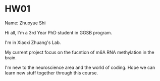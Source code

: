 # HW01

Name: Zhuoyue Shi

Hi all, I'm a 3rd Year PhD student in GGSB program.

I'm in Xiaoxi Zhuang's Lab. 

My current project focus on the fucntion of m6A RNA methylation in the brain. 

I'm new to the neuroscience area and the world of coding. Hope we can learn new stuff together through this course.



